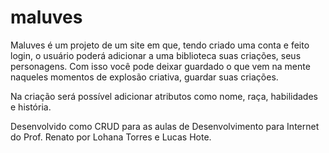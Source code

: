 # maluves

Maluves é um projeto de um site em que, tendo criado uma conta e feito login, o usuário poderá adicionar a uma biblioteca suas criações, seus personagens. Com isso você pode deixar guardado o que vem na mente naqueles momentos de explosão criativa, guardar suas criações.

Na criação será possível adicionar atributos como nome, raça, habilidades e história.

Desenvolvido como CRUD para as aulas de Desenvolvimento para Internet do Prof. Renato por Lohana Torres e Lucas Hote.
